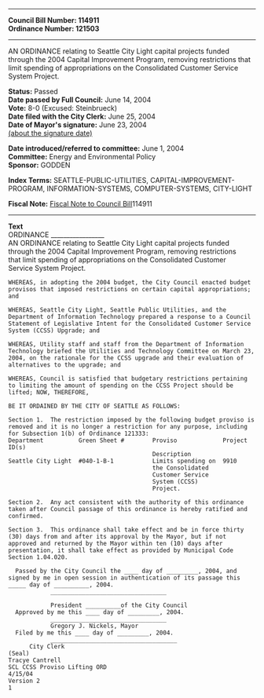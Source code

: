 * * * * *  
  
**Council Bill Number: [](#h0)[](#h2)114911**   
**Ordinance Number: 121503**  
  
* * * * *  
  
AN ORDINANCE relating to Seattle City Light capital projects funded through the 2004 Capital Improvement Program, removing restrictions that limit spending of appropriations on the Consolidated Customer Service System Project.  
  
**Status:** Passed   
**Date passed by Full Council:** June 14, 2004   
**Vote:** 8-0 (Excused: Steinbrueck)   
**Date filed with the City Clerk:** June 25, 2004   
**Date of Mayor's signature:** June 23, 2004   
[(about the signature date)](/~public/approvaldate.htm)   
  
  
**Date introduced/referred to committee:** June 1, 2004   
**Committee:** Energy and Environmental Policy   
**Sponsor:** GODDEN   
  
**Index Terms:** SEATTLE-PUBLIC-UTILITIES, CAPITAL-IMPROVEMENT-PROGRAM, INFORMATION-SYSTEMS, COMPUTER-SYSTEMS, CITY-LIGHT  
  
**Fiscal Note:** [Fiscal Note to Council Bill](http://clerk.seattle.gov/~public/fnote/114911.htm)[](#h1)[](#h3)114911  
  
* * * * *  
  
**Text**  
    ORDINANCE _________________  
    AN ORDINANCE relating to Seattle City Light capital projects funded  
    through the 2004 Capital Improvement Program, removing restrictions  
    that limit spending of appropriations on the Consolidated Customer  
    Service System Project.  
  
    WHEREAS, in adopting the 2004 budget, the City Council enacted budget  
    provisos that imposed restrictions on certain capital appropriations;  
    and  
  
    WHEREAS, Seattle City Light, Seattle Public Utilities, and the  
    Department of Information Technology prepared a response to a Council  
    Statement of Legislative Intent for the Consolidated Customer Service  
    System (CCSS) Upgrade; and  
  
    WHEREAS, Utility staff and staff from the Department of Information  
    Technology briefed the Utilities and Technology Committee on March 23,  
    2004, on the rationale for the CCSS upgrade and their evaluation of  
    alternatives to the upgrade; and  
  
    WHEREAS, Council is satisfied that budgetary restrictions pertaining  
    to limiting the amount of spending on the CCSS Project should be  
    lifted; NOW, THEREFORE,  
  
    BE IT ORDAINED BY THE CITY OF SEATTLE AS FOLLOWS:  
  
    Section 1.  The restriction imposed by the following budget proviso is  
    removed and it is no longer a restriction for any purpose, including  
    for Subsection 1(b) of Ordinance 121333:  
    Department          Green Sheet #        Proviso             Project ID(s)  
                                             Description  
    Seattle City Light  #040-1-B-1           Limits spending on  9910  
                                             the Consolidated  
                                             Customer Service  
                                             System (CCSS)  
                                             Project.  
  
    Section 2.  Any act consistent with the authority of this ordinance  
    taken after Council passage of this ordinance is hereby ratified and  
    confirmed.  
  
    Section 3.  This ordinance shall take effect and be in force thirty  
    (30) days from and after its approval by the Mayor, but if not  
    approved and returned by the Mayor within ten (10) days after  
    presentation, it shall take effect as provided by Municipal Code  
    Section 1.04.020.  
  
      Passed by the City Council the ____ day of _________, 2004, and  
    signed by me in open session in authentication of its passage this  
    _____ day of __________, 2004.  
                _________________________________  
  
                President __________of the City Council  
      Approved by me this ____ day of _________, 2004.  
                _________________________________  
                Gregory J. Nickels, Mayor  
      Filed by me this ____ day of _________, 2004.  
                ____________________________________  
          City Clerk  
    (Seal)  
    Tracye Cantrell  
    SCL CCSS Proviso Lifting ORD  
    4/15/04  
    Version 2  
    1  

